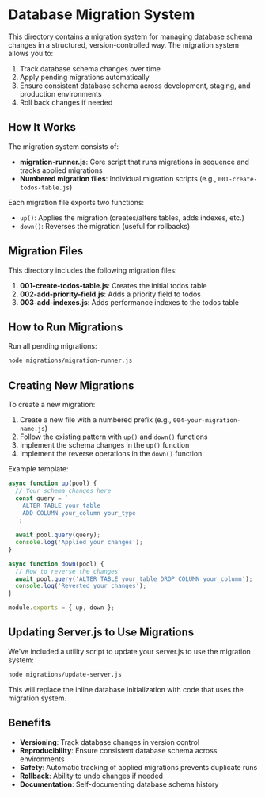 # Database Migration System

This directory contains a migration system for managing database schema changes in a structured, version-controlled way. The migration system allows you to:

1. Track database schema changes over time
2. Apply pending migrations automatically
3. Ensure consistent database schema across development, staging, and production environments
4. Roll back changes if needed

## How It Works

The migration system consists of:

- **migration-runner.js**: Core script that runs migrations in sequence and tracks applied migrations
- **Numbered migration files**: Individual migration scripts (e.g., `001-create-todos-table.js`)

Each migration file exports two functions:
- `up()`: Applies the migration (creates/alters tables, adds indexes, etc.)
- `down()`: Reverses the migration (useful for rollbacks)

## Migration Files

This directory includes the following migration files:

1. **001-create-todos-table.js**: Creates the initial todos table
2. **002-add-priority-field.js**: Adds a priority field to todos
3. **003-add-indexes.js**: Adds performance indexes to the todos table

## How to Run Migrations

Run all pending migrations:

```bash
node migrations/migration-runner.js
```

## Creating New Migrations

To create a new migration:

1. Create a new file with a numbered prefix (e.g., `004-your-migration-name.js`)
2. Follow the existing pattern with `up()` and `down()` functions
3. Implement the schema changes in the `up()` function
4. Implement the reverse operations in the `down()` function

Example template:

```javascript
async function up(pool) {
  // Your schema changes here
  const query = `
    ALTER TABLE your_table
    ADD COLUMN your_column your_type
  `;
  
  await pool.query(query);
  console.log('Applied your changes');
}

async function down(pool) {
  // How to reverse the changes
  await pool.query('ALTER TABLE your_table DROP COLUMN your_column');
  console.log('Reverted your changes');
}

module.exports = { up, down };
```

## Updating Server.js to Use Migrations

We've included a utility script to update your server.js to use the migration system:

```bash
node migrations/update-server.js
```

This will replace the inline database initialization with code that uses the migration system.

## Benefits

- **Versioning**: Track database changes in version control
- **Reproducibility**: Ensure consistent database schema across environments
- **Safety**: Automatic tracking of applied migrations prevents duplicate runs
- **Rollback**: Ability to undo changes if needed
- **Documentation**: Self-documenting database schema history

